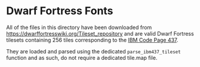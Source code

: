 # Dwarf Fortress Fonts

All of the files in this directory have been downloaded from https://dwarffortresswiki.org/Tileset_repository
and are valid Dwarf Fortress tilesets containing 256 tiles corresponding to the [IBM Code Page 437][0].

They are loaded and parsed using the dedicated `parse_ibm437_tileset` function and as such, do not require
a dedicated tile.map file.

  [0]: https://dwarffortresswiki.org/index.php/Character_table
